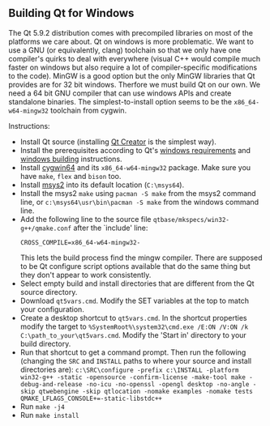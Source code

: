 ## Building Qt for Windows

The Qt 5.9.2 distribution comes with precompiled libraries on most of the
platforms we care about. Qt on windows is more problematic. We want to use a
GNU (or equivalently, clang) toolchain so that we only have one compiler's
quirks to deal with everywhere (visual C++ would compile much faster on
windows but also require a lot of compiler-specific modifications to the
code). MinGW is a good option but the only MinGW libraries that Qt provides are
for 32 bit windows. Therfore we must build Qt on our own. We need a 64 bit GNU
compiler that can use windows APIs and create standalone binaries. The
simplest-to-install option seems to be the `x86_64-w64-mingw32` toolchain from
cygwin.

Instructions:
* Install Qt source (installing [Qt Creator](https://www1.qt.io/download/)
  is the simplest way).
* Install the prerequisites according to Qt's
  [windows requirements](http://doc.qt.io/qt-5/windows-requirements.html) and
  [windows building](http://doc.qt.io/qt-5/windows-building.html) instructions.
* Install [cygwin64](https://www.cygwin.com/install.html) and its
  `x86_64-w64-mingw32` package. Make sure you have `make`, `flex` and `bison`
  too.
* Install [msys2](http://www.msys2.org/) into its default location (`C:\msys64`).
* Install the msys2 `make` using `pacman -S make` from the msys2 command line,
  or `c:\msys64\usr\bin\pacman -S make` from the windows command line.
* Add the following line to the source file
  `qtbase/mkspecs/win32-g++/qmake.conf` after the `include' line:
  ```
  CROSS_COMPILE=x86_64-w64-mingw32-
  ```
  This lets the build process find the mingw compiler. There are supposed to
  be Qt configure script options available that do the same thing but they
  don't appear to work consistently.
* Select empty build and install directories that are different from the Qt
  source directory.
* Download `qt5vars.cmd`. Modify the SET variables at the top to match your
  configuration.
* Create a desktop shortcut to `qt5vars.cmd`. In the shortcut properties modify
  the target to
  `%SystemRoot%\system32\cmd.exe /E:ON /V:ON /k C:\path_to_your\qt5vars.cmd`.
  Modify the 'Start in' directory to your build directory.
* Run that shortcut to get a command prompt. Then run the following
  (changing the `SRC` and `INSTALL` paths to where your source and install
  directories are):
  `c:\SRC\configure -prefix c:\INSTALL -platform win32-g++ -static -opensource -confirm-license -make-tool make -debug-and-release -no-icu -no-openssl -opengl desktop -no-angle -skip qtwebengine -skip qtlocation -nomake examples -nomake tests QMAKE_LFLAGS_CONSOLE+=-static-libstdc++`
* Run `make -j4`
* Run `make install`
